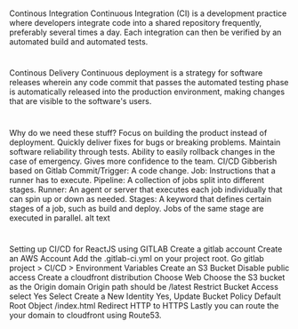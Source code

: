 #
Continous Integration
Continuous Integration (CI) is a development practice where developers integrate code into a shared repository frequently, preferably several times a day. Each integration can then be verified by an automated build and automated tests.
#
Continous Delivery
Continuous deployment is a strategy for software releases wherein any code commit that passes the automated testing phase is automatically released into the production environment, making changes that are visible to the software's users.
#
Why do we need these stuff?
Focus on building the product instead of deployment.
Quickly deliver fixes for bugs or breaking problems.
Maintain software reliability through tests.
Ability to easily rollback changes in the case of emergency.
Gives more confidence to the team.
CI/CD Gibberish based on Gitlab
Commit/Trigger: A code change.
Job: Instructions that a runner has to execute.
Pipeline: A collection of jobs split into different stages.
Runner: An agent or server that executes each job individually that can spin up or down as needed.
Stages: A keyword that defines certain stages of a job, such as build and deploy. Jobs of the same stage are executed in parallel.
alt text
#
Setting up CI/CD for ReactJS using GITLAB
Create a gitlab account
Create an AWS Account
Add the .gitlab-ci.yml on your project root.
Go gitlab project > CI/CD > Environment Variables
Create an S3 Bucket
Disable public access
Create a cloudfront distribution
Choose Web
Choose the S3 bucket as the Origin domain
Origin path should be /latest
Restrict Bucket Access select Yes
Select Create a New Identity
Yes, Update Bucket Policy
Default Root Object /index.html
Redirect HTTP to HTTPS
Lastly you can route the your domain to cloudfront using Route53.